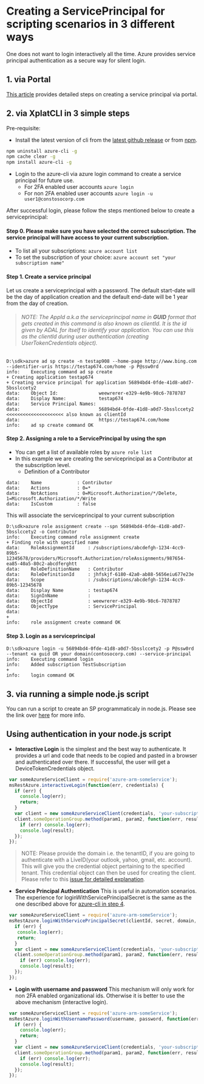 
# Creating a ServicePrincipal for scripting scenarios in 3 different ways
One does not want to login interactively all the time. Azure provides service principal authentication as a secure way for silent login.

## 1. via Portal
[This article](https://azure.microsoft.com/en-us/documentation/articles/resource-group-create-service-principal-portal/) provides detailed steps on creating a service principal via portal.

## 2. via XplatCLI in 3 simple steps
Pre-requisite:
- Install the latest version of cli from the [latest github release](https://github.com/Azure/azure-xplat-cli/releases) or from [npm](https://npmjs.com/package/azure-cli).

```bash
npm uninstall azure-cli -g
npm cache clear -g
npm install azure-cli -g
```
- Login to the azure-cli via azure login command to create a service principal for future use.
  - For 2FA enabled user accounts  `azure login`
  - For non 2FA enabled user accounts `azure login -u user1@constosocorp.com`

After successful login, please follow the steps mentioned below to create a serviceprincipal:
#### Step 0. Please make sure you have selected the correct subscription. The service principal will have access to your current subscription.
- To list all your subscriptions: `azure account list`
- To set the subscription of your choice: `azure account set "your subscription name"`

#### Step 1. Create a service principal

Let us create a serviceprincipal with a password. The default start-date will be the day of application creation and the default end-date will be 1 year from the day of creation.

> ###### NOTE: The AppId a.k.a the serviceprincipal name in **GUID** format that gets created in this command is also known as clientId. It is the id given by ADAL for itself to identify your application. You can use this as the clientId during user authentication (creating UserTokenCredentials object).

```
D:\sdk>azure ad sp create -n testap908 --home-page http://www.bing.com --identifier-uris https://testap674.com/home -p P@ssw0rd
info:    Executing command ad sp create
+ Creating application testap674
+ Creating service principal for application 56894bd4-0fde-41d8-a0d7-5bsslccety2
data:    Object Id:               weewrerer-e329-4e9b-98c6-7878787
data:    Display Name:            testap674
data:    Service Principal Names:
data:                             56894bd4-0fde-41d8-a0d7-5bsslccety2   <<<<<<<<<<<<<<<<<<<<< also known as clientId
data:                             https://testap674.com/home
info:    ad sp create command OK
```

#### Step 2. Assigning a role to a ServicePrincipal by using the spn

- You can get a list of available roles by ```azure role list```
- In this example we are creating the serviceprincipal as a Contributor at the subscription level.
  - Definition of a Contributor
```
data:    Name             : Contributor
data:    Actions          : 0=*
data:    NotActions       : 0=Microsoft.Authorization/*/Delete, 1=Microsoft.Authorization/*/Write
data:    IsCustom         : false
```
This will associate the serviceprincipal to your current subscription
```
D:\sdk>azure role assignment create --spn 56894bd4-0fde-41d8-a0d7-5bsslccety2 -o Contributor
info:    Executing command role assignment create
+ Finding role with specified name
data:    RoleAssignmentId     : /subscriptions/abcdefgh-1234-4cc9-89b5-12345678/providers/Microsoft.Authorization/roleAssignments/987654-ea85-40a5-80c2-abcdferghtt
data:    RoleDefinitionName   : Contributor
data:    RoleDefinitionId     : jhfskjf-6180-42a0-ab88-5656eiu677e23e
data:    Scope                : /subscriptions/abcdefgh-1234-4cc9-89b5-12345678
data:    Display Name         : testap674
data:    SignInName           :
data:    ObjectId             : weewrerer-e329-4e9b-98c6-7878787
data:    ObjectType           : ServicePrincipal
data:
+
info:    role assignment create command OK
```

#### Step 3. Login as a serviceprincipal
```
D:\sdk>azure login -u 56894bd4-0fde-41d8-a0d7-5bsslccety2 -p P@ssw0rd --tenant <a guid OR your domain(contosocorp.com) --service-principal
info:    Executing command login
info:    Added subscription TestSubscription
+
info:    login command OK
```
## 3. via running a simple node.js script
You can run a script to create an SP programmaticaly in node.js. Please see the link over [here](./ServicePrincipal) for more info.

## Using authentication in your node.js script

- **Interactive Login** is the simplest and the best way to authenticate.
It provides a url and code that needs to be copied and pasted in a browser and authenticated over there. If successful, 
the user will get a DeviceTokenCredentials object.
```javascript
 var someAzureServiceClient = require('azure-arm-someService');
 msRestAzure.interactiveLogin(function(err, credentials) {
   if (err) {
     console.log(err);
     return;
   }
   var client = new someAzureServiceClient(credentials, 'your-subscriptionId');
   client.someOperationGroup.method(param1, param2, function(err, result) {
     if (err) console.log(err);
     console.log(result);
   });
 });
```

> NOTE: Please provide the domain i.e. the tenantID, if you are going to authenticate with a LiveID(your outlook, yahoo, gmail, etc. account). This will give you the credential object pertaining to the specified tenant. This credential object can then be used for creating the client. Please refer to this [issue for detailed explanation](https://github.com/Azure/azure-sdk-for-node/issues/1821#issuecomment-237419366). 

- **Service Principal Authentication**
This is useful in automation scenarios. The experience for loginWithServicePrincipalSecret is the same as the one described above for [azure-cli in step 4](https://github.com/Azure/azure-sdk-for-node/blob/master/Documentation/Authentication.md#step-4-login-as-a-serviceprincipal).
```javascript
 var someAzureServiceClient = require('azure-arm-someService');
 msRestAzure.loginWithServicePrincipalSecret(clientId, secret, domain, function(err, credentials) {
   if (err) {
    console.log(err);
    return;
   }
   var client = new someAzureServiceClient(credentials, 'your-subscriptionId');
   client.someOperationGroup.method(param1, param2, function(err, result) {
     if (err) console.log(err);
     console.log(result);
   });
 });
```

- **Login with username and password**
This mechanism will only work for non 2FA enabled organizational ids.
Otherwise it is better to use the above mechanism (interactive login).
```javascript
 var someAzureServiceClient = require('azure-arm-someService');
 msRestAzure.loginWithUsernamePassword(username, password, function(err, credentials) {
   if (err) {
     console.log(err);
     return;
   }
   var client = new someAzureServiceClient(credentials, 'your-subscriptionId');
   client.someOperationGroup.method(param1, param2, function(err, result) {
     if (err) console.log(err);
     console.log(result);
   });
 });
```
